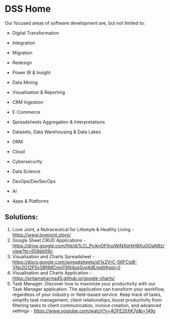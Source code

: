 # DSS Home

Our focused areas of software development are, but not limited to:

- Digital Transformation 

- Integration

- Migration 

- Redesign

- Power  BI & Insight 

- Data Mining

- Visualisation & Reporting

- CRM Ingestion

- E-Commerce

- Spreadsheets Aggregation & Interpretations 

- Datasets, Data Warehousing  & Data Lakes

- ORM

- Cloud

- Cybersecurity

- Data Science
  
- DevOps/DevSecOps

- AI

- Apps & Platforms

## Solutions:

1. Love Joint, a Nutraceutical for Lifestyle & Healthy Living - https://www.lovejoint.store/
2. Google Sheet CRUD Applications - https://drive.google.com/file/d/1LCi_PciknOFIhoiWiNXqHjH8XuOOaN9z/view?ts=658eb09c
3. Visualisation and Charts Spreadsheet - https://docs.google.com/spreadsheets/d/1x2VrC-56FCisB-VNs2G12P5ySBNMCmnT6N4sqSyq4dE/edit#gid=0
4. Visualisation and Charts Application - https://pritamsharma45.github.io/google-charts/
5. Task Manager: Discover how to maximize your productivity with our Task Manager application. The application can transform your workflow, regardless of your industry or field-based service. Keep track of tasks, simplify task management, client relationships, boost productivity from filtering tasks to client communication, invoice creation, and advanced settings - https://www.youtube.com/watch?v=4OFE2tiXK7g&t=149s

